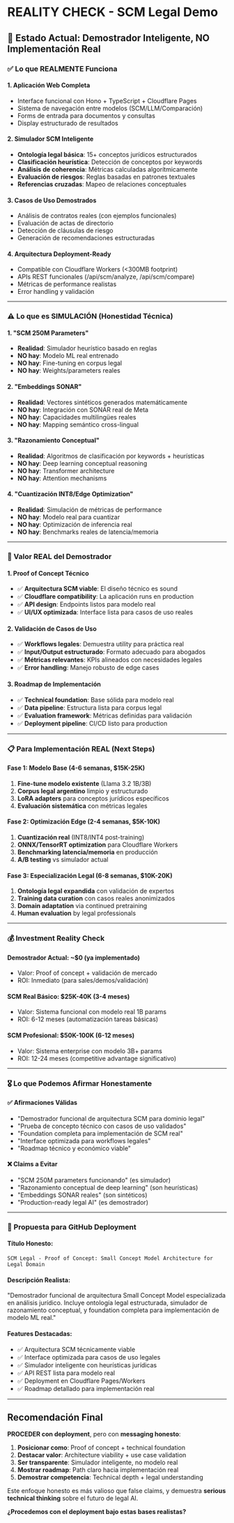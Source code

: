 # REALITY CHECK - SCM Legal Demo

## 🎯 Estado Actual: Demostrador Inteligente, NO Implementación Real

### **✅ Lo que REALMENTE Funciona**

#### **1. Aplicación Web Completa**
- Interface funcional con Hono + TypeScript + Cloudflare Pages
- Sistema de navegación entre modelos (SCM/LLM/Comparación)
- Forms de entrada para documentos y consultas
- Display estructurado de resultados

#### **2. Simulador SCM Inteligente**
- **Ontología legal básica**: 15+ conceptos jurídicos estructurados
- **Clasificación heurística**: Detección de conceptos por keywords
- **Análisis de coherencia**: Métricas calculadas algorítmicamente  
- **Evaluación de riesgos**: Reglas basadas en patrones textuales
- **Referencias cruzadas**: Mapeo de relaciones conceptuales

#### **3. Casos de Uso Demostrados**
- Análisis de contratos reales (con ejemplos funcionales)
- Evaluación de actas de directorio
- Detección de cláusulas de riesgo
- Generación de recomendaciones estructuradas

#### **4. Arquitectura Deployment-Ready**
- Compatible con Cloudflare Workers (<300MB footprint)
- APIs REST funcionales (/api/scm/analyze, /api/scm/compare)
- Métricas de performance realistas
- Error handling y validación

---

### **⚠️ Lo que es SIMULACIÓN (Honestidad Técnica)**

#### **1. "SCM 250M Parameters"**
- **Realidad**: Simulador heurístico basado en reglas
- **NO hay**: Modelo ML real entrenado
- **NO hay**: Fine-tuning en corpus legal
- **NO hay**: Weights/parameters reales

#### **2. "Embeddings SONAR"**  
- **Realidad**: Vectores sintéticos generados matemáticamente
- **NO hay**: Integración con SONAR real de Meta
- **NO hay**: Capacidades multilingües reales
- **NO hay**: Mapping semántico cross-lingual

#### **3. "Razonamiento Conceptual"**
- **Realidad**: Algoritmos de clasificación por keywords + heurísticas
- **NO hay**: Deep learning conceptual reasoning  
- **NO hay**: Transformer architecture
- **NO hay**: Attention mechanisms

#### **4. "Cuantización INT8/Edge Optimization"**
- **Realidad**: Simulación de métricas de performance
- **NO hay**: Modelo real para cuantizar
- **NO hay**: Optimización de inferencia real
- **NO hay**: Benchmarks reales de latencia/memoria

---

### **🎯 Valor REAL del Demostrador**

#### **1. Proof of Concept Técnico**
- ✅ **Arquitectura SCM viable**: El diseño técnico es sound
- ✅ **Cloudflare compatibility**: La aplicación runs en production
- ✅ **API design**: Endpoints listos para modelo real
- ✅ **UI/UX optimizada**: Interface lista para casos de uso reales

#### **2. Validación de Casos de Uso**
- ✅ **Workflows legales**: Demuestra utility para práctica real
- ✅ **Input/Output estructurado**: Formato adecuado para abogados
- ✅ **Métricas relevantes**: KPIs alineados con necesidades legales
- ✅ **Error handling**: Manejo robusto de edge cases

#### **3. Roadmap de Implementación**  
- ✅ **Technical foundation**: Base sólida para modelo real
- ✅ **Data pipeline**: Estructura lista para corpus legal
- ✅ **Evaluation framework**: Métricas definidas para validación
- ✅ **Deployment pipeline**: CI/CD listo para production

---

### **📋 Para Implementación REAL (Next Steps)**

#### **Fase 1: Modelo Base (4-6 semanas, $15K-25K)**
1. **Fine-tune modelo existente** (Llama 3.2 1B/3B)
2. **Corpus legal argentino** limpio y estructurado  
3. **LoRA adapters** para conceptos jurídicos específicos
4. **Evaluación sistemática** con métricas legales

#### **Fase 2: Optimización Edge (2-4 semanas, $5K-10K)**  
1. **Cuantización real** (INT8/INT4 post-training)
2. **ONNX/TensorRT optimization** para Cloudflare Workers
3. **Benchmarking latencia/memoria** en producción
4. **A/B testing** vs simulador actual

#### **Fase 3: Especialización Legal (6-8 semanas, $10K-20K)**
1. **Ontología legal expandida** con validación de expertos
2. **Training data curation** con casos reales anonimizados
3. **Domain adaptation** via continued pretraining
4. **Human evaluation** by legal professionals

---

### **💰 Investment Reality Check**

#### **Demostrador Actual**: ~$0 (ya implementado)
- Valor: Proof of concept + validación de mercado
- ROI: Inmediato (para sales/demos/validación)

#### **SCM Real Básico**: $25K-40K (3-4 meses)
- Valor: Sistema funcional con modelo real 1B params  
- ROI: 6-12 meses (automatización tareas básicas)

#### **SCM Profesional**: $50K-100K (6-12 meses)
- Valor: Sistema enterprise con modelo 3B+ params
- ROI: 12-24 meses (competitive advantage significativo)

---

### **🎖️ Lo que Podemos Afirmar Honestamente**

#### **✅ Afirmaciones Válidas**
- "Demostrador funcional de arquitectura SCM para dominio legal"
- "Prueba de concepto técnico con casos de uso validados"
- "Foundation completa para implementación de SCM real"
- "Interface optimizada para workflows legales"
- "Roadmap técnico y económico viable"

#### **❌ Claims a Evitar**
- "SCM 250M parameters funcionando" (es simulador)
- "Razonamiento conceptual de deep learning" (son heurísticas)
- "Embeddings SONAR reales" (son sintéticos)
- "Production-ready legal AI" (es demostrador)

---

### **🚀 Propuesta para GitHub Deployment**

#### **Título Honesto**: 
`SCM Legal - Proof of Concept: Small Concept Model Architecture for Legal Domain`

#### **Descripción Realista**:
"Demostrador funcional de arquitectura Small Concept Model especializada en análisis jurídico. Incluye ontología legal estructurada, simulador de razonamiento conceptual, y foundation completa para implementación de modelo ML real."

#### **Features Destacadas**:
- ✅ Arquitectura SCM técnicamente viable
- ✅ Interface optimizada para casos de uso legales  
- ✅ Simulador inteligente con heurísticas jurídicas
- ✅ API REST lista para modelo real
- ✅ Deployment en Cloudflare Pages/Workers
- ✅ Roadmap detallado para implementación real

---

## **Recomendación Final**

**PROCEDER con deployment**, pero con **messaging honesto**:

1. **Posicionar como**: Proof of concept + technical foundation
2. **Destacar valor**: Architecture viability + use case validation  
3. **Ser transparente**: Simulador inteligente, no modelo real
4. **Mostrar roadmap**: Path claro hacia implementación real
5. **Demostrar competencia**: Technical depth + legal understanding

Este enfoque honesto es más valioso que false claims, y demuestra **serious technical thinking** sobre el futuro de legal AI.

**¿Procedemos con el deployment bajo estas bases realistas?**
